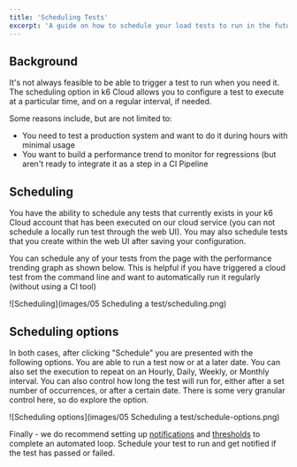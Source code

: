 ```yaml
---
title: 'Scheduling Tests'
excerpt: 'A guide on how to schedule your load tests to run in the future or on a schedule within the k6 Cloud Web UI.'
---
```


## Background

It's not always feasible to be able to trigger a test to run when you need it.  The scheduling option in k6 Cloud allows you to configure a test to execute at a particular time, and on a regular interval, if needed.

Some reasons include, but are not limited to:
- You need to test a production system and want to do it during hours with minimal usage
- You want to build a performance trend to monitor for regressions (but aren't ready to integrate it as a step in a CI Pipeline


## Scheduling

You have the ability to schedule any tests that currently exists in your k6 Cloud account that has been executed on our cloud service (you can not schedule a locally run test through the web UI). You may also schedule tests that you create within the web UI after saving your configuration.

You can schedule any of your tests from the page with the performance trending graph as shown below. This is helpful if you have triggered a cloud test from the command line and want to automatically run it regularly (without using a CI tool)

![Scheduling](images/05 Scheduling a test/scheduling.png)

## Scheduling options

In both cases, after clicking "Schedule" you are presented with the following options. You are able to run a test now or at a later date.  You can also set the execution to repeat on an Hourly, Daily, Weekly, or Monthly interval. You can also control how long the test will run for, either after a set number of occurrences, or after a certain date.  There is some very granular control here, so do explore the option.

![Scheduling options](images/05 Scheduling a test/schedule-options.png)

Finally - we do recommend setting up [notifications](/cloud/integrations/notifications) and [thresholds](/using-k6/thresholds) to complete an automated loop. Schedule your test to run and get notified if the test has passed or failed.
